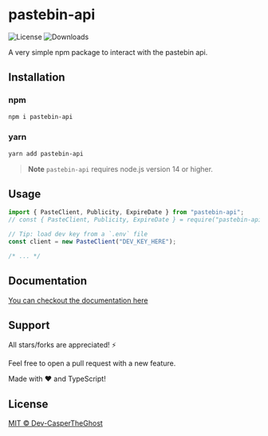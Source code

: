 # pastebin-api

![License](https://img.shields.io/github/license/dev-caspertheghost/pastebin-api)
![Downloads](https://img.shields.io/npm/dw/pastebin-api)

A very simple npm package to interact with the pastebin api.

## Installation

### npm

```bash
npm i pastebin-api
```

### yarn

```bash
yarn add pastebin-api
```

> **Note**
> `pastebin-api` requires node.js version 14 or higher.

## Usage

```js
import { PasteClient, Publicity, ExpireDate } from "pastebin-api";
// const { PasteClient, Publicity, ExpireDate } = require("pastebin-api").default; // using CommonJS

// Tip: load dev key from a `.env` file
const client = new PasteClient("DEV_KEY_HERE");

/* ... */
```

## Documentation

[You can checkout the documentation here](docs/README.md)

## Support

All stars/forks are appreciated! ⚡

Feel free to open a pull request with a new feature.

Made with ❤️ and TypeScript!

## License

[MIT © Dev-CasperTheGhost](./LICENSE)
